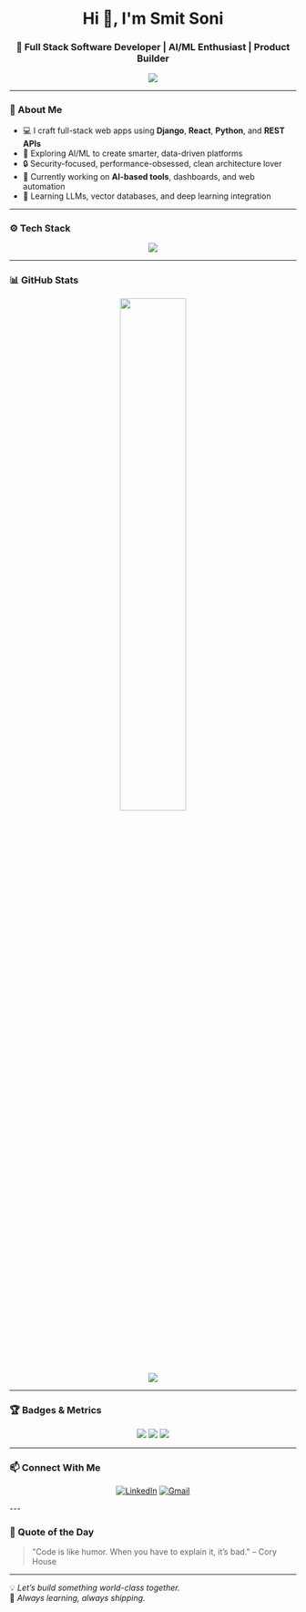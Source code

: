 <!-- README.md -->

<h1 align="center">Hi 👋, I'm Smit Soni</h1>
<h3 align="center">🚀 Full Stack Software Developer | AI/ML Enthusiast | Product Builder</h3>

<p align="center">
  <img src="https://readme-typing-svg.herokuapp.com?color=00BFFF&size=22&center=true&vCenter=true&lines=%20Clean+Code+%7C+Smart+Products+%7C+Scalable+Systems;AI+%2B+Web+Fusion;Let's+Build+the+Future+of+Tech!" />
</p>


---

### 🧠 About Me

- 💻 I craft full-stack web apps using **Django**, **React**, **Python**, and **REST APIs**
- 🧠 Exploring AI/ML to create smarter, data-driven platforms
- 🔒 Security-focused, performance-obsessed, clean architecture lover
- 🚀 Currently working on **AI-based tools**, dashboards, and web automation
- 🌱 Learning LLMs, vector databases, and deep learning integration

---

### ⚙️ Tech Stack

<p align="center">
  <img src="https://skillicons.dev/icons?i=python,django,react,js,ts,html,css,tailwind,git,github,mysql,postgres,vscode,postman,figma" />
</p>

---

### 📊 GitHub Stats

<p align="center">
  <img width="48%" src="https://github-readme-stats.vercel.app/api?username=smitsoni07&show_icons=true&theme=tokyonight&hide_border=true&count_private=true" />
<!--   <img width="48%" src="https://github-readme-streak-stats.herokuapp.com/?user=smitsoni07&theme=tokyonight&hide_border=true" /> -->
</p>

<p align="center">
  <img src="https://github-readme-activity-graph.vercel.app/graph?username=smitsoni07&theme=tokyo-night&hide_border=true" />
</p>


---

### 🏆 Badges & Metrics

<p align="center">
  <img src="https://img.shields.io/github/followers/smitsoni07?label=Followers&style=social" />
  <img src="https://img.shields.io/github/stars/smitsoni07?style=social" />
  <img src="https://komarev.com/ghpvc/?username=smitsoni07&label=Profile+Views&color=blue&style=flat-square" />
</p>

---

### 📫 Connect With Me

<p align="center">
  <a href="https://linkedin.com/in/smitsoni-" target="_blank"><img alt="LinkedIn" src="https://img.shields.io/badge/LinkedIn-blue?logo=linkedin&logoColor=white" /></a>
  <a href="mailto:smitsoni997@gmail.com"><img alt="Gmail" src="https://img.shields.io/badge/Email-D14836?logo=gmail&logoColor=white" /></a>
</p>
---

### 💬 Quote of the Day

> "Code is like humor. When you have to explain it, it’s bad." – Cory House

---

💡 *Let’s build something world-class together.*  
🎯 *Always learning, always shipping.*

